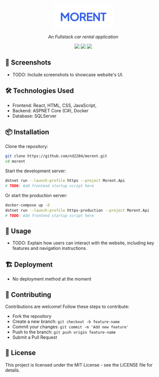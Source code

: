 <p align="center">
  <img src="./docs/Logo.png"/>
</p>

<p align="center">
  <i>An Fullstack car rental application</i>
</p>

<p align="center">
  <img src="https://img.shields.io/github/license/nd2204/morent?style=for-the-badge" />
  <img src="https://img.shields.io/github/actions/workflow/status/nd2204/morent/workflow.yml?style=for-the-badge" />
  <img src="https://img.shields.io/github/commit-activity/w/nd2204/morent?style=for-the-badge" />
</p>

## 📸 Screenshots

- TODO: Include screenshots to showcase website's UI.

## 🛠️ Technologies Used

- Frontend: React, HTML, CSS, JavaScript,
- Backend: ASPNET Core (C#), Docker
- Database: SQLServer

## 📦 Installation

Clone the repository:

```sh
git clone https://github.com/nd2204/morent.git
cd morent
```

Start the development server:

```sh
dotnet run --launch-profile https --project Morent.Api
# TODO: Add frontend startup script here
```

Or start the production server:

```sh
docker-compose up -d
dotnet run --launch-profile https-production --project Morent.Api
# TODO: Add frontend startup script here
```

## 📜 Usage

- TODO: Explain how users can interact with the website, including key features and navigation instructions.

## 🏗️ Deployment

- No deployment method at the moment

## 👥 Contributing

Contributions are welcome! Follow these steps to contribute:

- Fork the repository
- Create a new branch: `git checkout -b feature-name`
- Commit your changes: `git commit -m 'Add new feature'`
- Push to the branch: `git push origin feature-name`
- Submit a Pull Request

## 📄 License

This project is licensed under the MIT License - see the LICENSE file for details.
